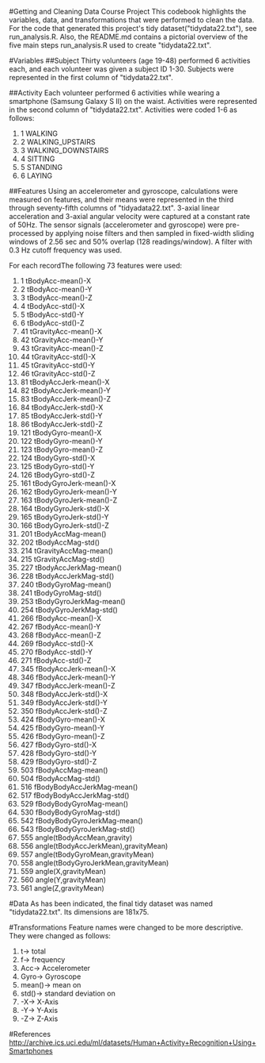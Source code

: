 #Getting and Cleaning Data Course Project
This codebook highlights the variables, data, and transformations that were performed to clean the data.  
For the code that generated this project's tidy dataset("tidydata22.txt"), see run_analysis.R.
Also, the README.md contains a pictorial overview of the five main steps run_analysis.R
used to create "tidydata22.txt".

#Variables
##Subject
Thirty volunteers (age 19-48) performed 6 activities each, and each volunteer was given a 
subject ID 1-30. Subjects were represented in the first column of "tidydata22.txt".

##Activity
Each volunteer performed 6 activities while wearing a smartphone (Samsung Galaxy S II) on the waist. 
Activities were represented in the second column of "tidydata22.txt". Activities were coded 1-6 as follows:

1. 1 WALKING
2. 2 WALKING_UPSTAIRS
3. 3 WALKING_DOWNSTAIRS
4. 4 SITTING
5. 5 STANDING
6. 6 LAYING 

##Features
Using an accelerometer and gyroscope, calculations were measured on features, and their means 
were represented in the third through seventy-fifth columns of "tidyadata22.txt". 3-axial linear acceleration 
and 3-axial angular velocity were captured at a constant rate of 50Hz. The sensor signals (accelerometer and gyroscope) 
were pre-processed by applying noise filters and then sampled in fixed-width sliding windows of 2.56 sec 
and 50% overlap (128 readings/window). A filter with 0.3 Hz cutoff frequency was used. 

For each recordThe following 
73 features were used:

1.	1 tBodyAcc-mean()-X
2.	2 tBodyAcc-mean()-Y
3.	3 tBodyAcc-mean()-Z
4.	4 tBodyAcc-std()-X
5.	5 tBodyAcc-std()-Y
6.	6 tBodyAcc-std()-Z
7.	41 tGravityAcc-mean()-X
8.	42 tGravityAcc-mean()-Y
9.	43 tGravityAcc-mean()-Z
10.	44 tGravityAcc-std()-X
11.	45 tGravityAcc-std()-Y
12.	46 tGravityAcc-std()-Z
13.	81 tBodyAccJerk-mean()-X
14.	82 tBodyAccJerk-mean()-Y
15.	83 tBodyAccJerk-mean()-Z
16.	84 tBodyAccJerk-std()-X
17.	85 tBodyAccJerk-std()-Y
18.	86 tBodyAccJerk-std()-Z
19.	121 tBodyGyro-mean()-X
20.	122 tBodyGyro-mean()-Y
21.	123 tBodyGyro-mean()-Z
22.	124 tBodyGyro-std()-X
23.	125 tBodyGyro-std()-Y
24.	126 tBodyGyro-std()-Z
25.	161 tBodyGyroJerk-mean()-X
26.	162 tBodyGyroJerk-mean()-Y
27.	163 tBodyGyroJerk-mean()-Z
28.	164 tBodyGyroJerk-std()-X
29.	165 tBodyGyroJerk-std()-Y
30.	166 tBodyGyroJerk-std()-Z
31.	201 tBodyAccMag-mean()
32.	202 tBodyAccMag-std()
33.	214 tGravityAccMag-mean()
34.	215 tGravityAccMag-std()
35.	227 tBodyAccJerkMag-mean()
36.	228 tBodyAccJerkMag-std()
37.	240 tBodyGyroMag-mean()
38.	241 tBodyGyroMag-std()
39.	253 tBodyGyroJerkMag-mean()
40.	254 tBodyGyroJerkMag-std()
41.	266 fBodyAcc-mean()-X
42.	267 fBodyAcc-mean()-Y
43.	268 fBodyAcc-mean()-Z
44.	269 fBodyAcc-std()-X
45.	270 fBodyAcc-std()-Y
46.	271 fBodyAcc-std()-Z
47.	345 fBodyAccJerk-mean()-X
48.	346 fBodyAccJerk-mean()-Y
49.	347 fBodyAccJerk-mean()-Z
50.	348 fBodyAccJerk-std()-X
51.	349 fBodyAccJerk-std()-Y
52.	350 fBodyAccJerk-std()-Z
53.	424 fBodyGyro-mean()-X
54.	425 fBodyGyro-mean()-Y
55.	426 fBodyGyro-mean()-Z
56.	427 fBodyGyro-std()-X
57.	428 fBodyGyro-std()-Y
58.	429 fBodyGyro-std()-Z
59.	503 fBodyAccMag-mean()
60.	504 fBodyAccMag-std()
61.	516 fBodyBodyAccJerkMag-mean()
62.	517 fBodyBodyAccJerkMag-std()
63.	529 fBodyBodyGyroMag-mean()
64.	530 fBodyBodyGyroMag-std()
65.	542 fBodyBodyGyroJerkMag-mean()
66.	543 fBodyBodyGyroJerkMag-std()
67.	555 angle(tBodyAccMean,gravity)
68.	556 angle(tBodyAccJerkMean),gravityMean)
69.	557 angle(tBodyGyroMean,gravityMean)
70.	558 angle(tBodyGyroJerkMean,gravityMean)
71.	559 angle(X,gravityMean)
72.	560 angle(Y,gravityMean)
73.	561 angle(Z,gravityMean)

#Data
As has been indicated, the final tidy dataset was named "tidydata22.txt". Its dimensions are 181x75.

#Transformations
Feature names were changed to be more descriptive. They were changed as follows:

1. t-> total
2. f-> frequency
3. Acc-> Accelerometer
4. Gyro-> Gyroscope
5. mean()-> mean on
6. std()-> standard deviation on
7. -X-> X-Axis
8. -Y-> Y-Axis
9. -Z-> Z-Axis

#References
http://archive.ics.uci.edu/ml/datasets/Human+Activity+Recognition+Using+Smartphones
